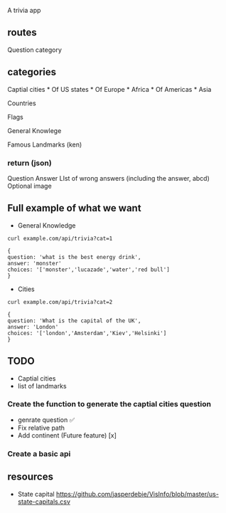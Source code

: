  A trivia app


## routes

Question
category

## categories


Captial cities
    * Of US states
    * Of Europe
    * Africa
    * Of Americas
    * Asia

Countries

Flags

General Knowlege

Famous Landmarks (ken)


### return (json)

Question
Answer
LIst of wrong answers (including the answer, abcd)
Optional image


## Full example of what we want

* General Knowledge
```
curl example.com/api/trivia?cat=1

{
question: 'what is the best energy drink',
answer: 'monster'
choices: '['monster','lucazade','water','red bull']
}

```

* Cities

```
curl example.com/api/trivia?cat=2

{
question: 'What is the capital of the UK',
answer: 'London'
choices: '['london','Amsterdam','Kiev','Helsinki']
}
```

## TODO

* Captial cities
* list of landmarks

### Create the function to generate the captial cities question 


* genrate question ✅
* Fix relative path
* Add continent (Future feature) [x]


### Create a basic api 





## resources

* State capital
  <https://github.com/jasperdebie/VisInfo/blob/master/us-state-capitals.csv>







